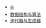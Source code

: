 - [:boat:](/docs/cook/README.md)
- [数据结构与算法](/docs/cook/data_and_algorithm.md)
- [迭代器与生成器](/docs/cook/iterator.md)
